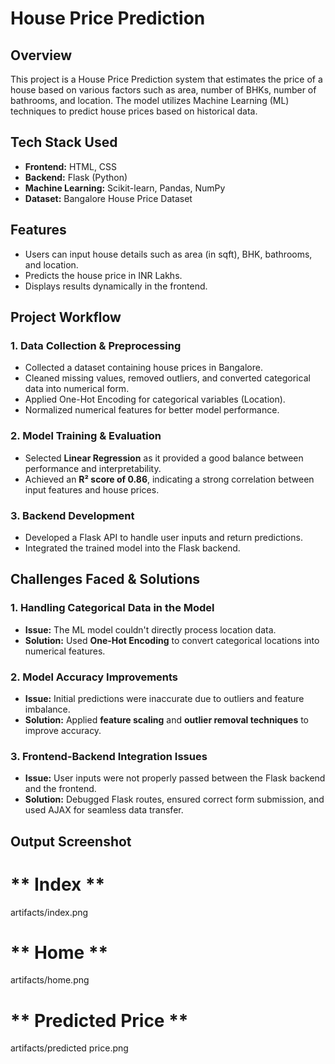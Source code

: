 # House Price Prediction

## Overview
This project is a House Price Prediction system that estimates the price of a house based on various factors such as area, number of BHKs, number of bathrooms, and location. The model utilizes Machine Learning (ML) techniques to predict house prices based on historical data.

## Tech Stack Used
- **Frontend:** HTML, CSS  
- **Backend:** Flask (Python)  
- **Machine Learning:** Scikit-learn, Pandas, NumPy  
- **Dataset:** Bangalore House Price Dataset  

## Features
- Users can input house details such as area (in sqft), BHK, bathrooms, and location.
- Predicts the house price in INR Lakhs.
- Displays results dynamically in the frontend.

## Project Workflow

### 1. **Data Collection & Preprocessing**
- Collected a dataset containing house prices in Bangalore.
- Cleaned missing values, removed outliers, and converted categorical data into numerical form.
- Applied One-Hot Encoding for categorical variables (Location).
- Normalized numerical features for better model performance.

### 2. **Model Training & Evaluation**
- Selected **Linear Regression** as it provided a good balance between performance and interpretability.
- Achieved an **R² score of 0.86**, indicating a strong correlation between input features and house prices.

### 3. **Backend Development**
- Developed a Flask API to handle user inputs and return predictions.
- Integrated the trained model into the Flask backend.


## Challenges Faced & Solutions

### **1. Handling Categorical Data in the Model**
- **Issue:** The ML model couldn't directly process location data.  
- **Solution:** Used **One-Hot Encoding** to convert categorical locations into numerical features.

### **2. Model Accuracy Improvements**
- **Issue:** Initial predictions were inaccurate due to outliers and feature imbalance.  
- **Solution:** Applied **feature scaling** and **outlier removal techniques** to improve accuracy.

### **3. Frontend-Backend Integration Issues**
- **Issue:** User inputs were not properly passed between the Flask backend and the frontend.  
- **Solution:** Debugged Flask routes, ensured correct form submission, and used AJAX for seamless data transfer.


## Output Screenshot
# ** Index **
artifacts/index.png
# ** Home **
artifacts/home.png
# ** Predicted Price **
artifacts/predicted price.png
